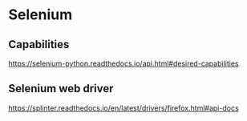 # Selenium

## Capabilities
https://selenium-python.readthedocs.io/api.html#desired-capabilities


## Selenium web driver
https://splinter.readthedocs.io/en/latest/drivers/firefox.html#api-docs
